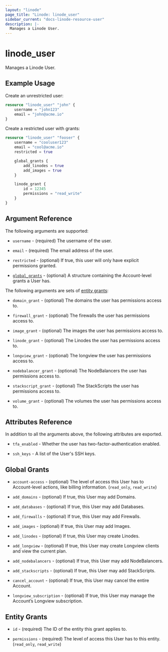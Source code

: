 ```yaml
---
layout: "linode"
page_title: "Linode: linode_user"
sidebar_current: "docs-linode-resource-user"
description: |-
  Manages a Linode User.
---
```


# linode\_user

Manages a Linode User.

## Example Usage

Create an unrestricted user:

```terraform
resource "linode_user" "john" {
    username = "john123"
    email = "john@acme.io"
}
```

Create a restricted user with grants:

```terraform
resource "linode_user" "fooser" {
    username = "cooluser123"
    email = "cool@acme.io"
    restricted = true

    global_grants {
        add_linodes = true
        add_images = true
    }

    linode_grant {
        id = 12345
        permissions = "read_write"
    }
}
```

## Argument Reference

The following arguments are supported:

* `username` - (required) The username of the user.

* `email` - (required) The email address of the user.

* `restricted` - (optional) If true, this user will only have explicit permissions granted.

* [`global_grants`](#global-grants) - (optional) A structure containing the Account-level grants a User has.

The following arguments are sets of [entity grants](#entity-grants):

* `domain_grant` - (optional) The domains the user has permissions access to.

* `firewall_grant` - (optional) The firewalls the user has permissions access to.

* `image_grant` - (optional) The images the user has permissions access to.

* `linode_grant` - (optional) The Linodes the user has permissions access to.

* `longview_grant` - (optional) The longview the user has permissions access to.

* `nodebalancer_grant` - (optional) The NodeBalancers the user has permissions access to.

* `stackscript_grant` - (optional) The StackScripts the user has permissions access to.

* `volume_grant` - (optional) The volumes the user has permissions access to.

## Attributes Reference

In addition to all the arguments above, the following attributes are exported.

* `tfa_enabled` - Whether the user has two-factor-authentication enabled.

* `ssh_keys` - A list of the User's SSH keys.

## Global Grants

* `account-access` - (optional) The level of access this User has to Account-level actions, like billing information. (`read_only`, `read_write`)

* `add_domains` - (optional) If true, this User may add Domains.

* `add_databases` - (optional) If true, this User may add Databases.

* `add_firewalls` - (optional) If true, this User may add Firewalls.

* `add_images` - (optional) If true, this User may add Images.

* `add_linodes` - (optional) If true, this User may create Linodes.

* `add_longview` - (optional) If true, this User may create Longview clients and view the current plan.

* `add_nodebalancers` - (optional) If true, this User may add NodeBalancers.

* `add_stackscripts` - (optional) If true, this User may add StackScripts.

* `cancel_account` - (optional) If true, this User may cancel the entire Account.

* `longview_subscription` - (optional) If true, this User may manage the Account’s Longview subscription.

## Entity Grants

* `id` - (required) The ID of the entity this grant applies to.

* `permissions` - (required) The level of access this User has to this entity. (`read_only`, `read_write`)
